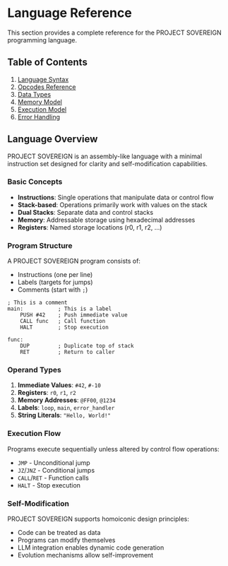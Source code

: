 # Language Reference

This section provides a complete reference for the PROJECT SOVEREIGN programming language.

## Table of Contents

1. [Language Syntax](syntax.md)
2. [Opcodes Reference](opcodes.md)
3. [Data Types](data-types.md)
4. [Memory Model](memory-model.md)
5. [Execution Model](execution-model.md)
6. [Error Handling](error-handling.md)

## Language Overview

PROJECT SOVEREIGN is an assembly-like language with a minimal instruction set designed for clarity and self-modification capabilities.

### Basic Concepts

- **Instructions**: Single operations that manipulate data or control flow
- **Stack-based**: Operations primarily work with values on the stack
- **Dual Stacks**: Separate data and control stacks
- **Memory**: Addressable storage using hexadecimal addresses
- **Registers**: Named storage locations (r0, r1, r2, ...)

### Program Structure

A PROJECT SOVEREIGN program consists of:
- Instructions (one per line)
- Labels (targets for jumps)
- Comments (start with `;`)

```assembly
; This is a comment
main:           ; This is a label
    PUSH #42    ; Push immediate value
    CALL func   ; Call function
    HALT        ; Stop execution
    
func:
    DUP         ; Duplicate top of stack
    RET         ; Return to caller
```

### Operand Types

1. **Immediate Values**: `#42`, `#-10`
2. **Registers**: `r0`, `r1`, `r2`
3. **Memory Addresses**: `@FF00`, `@1234`
4. **Labels**: `loop`, `main`, `error_handler`
5. **String Literals**: `"Hello, World!"`

### Execution Flow

Programs execute sequentially unless altered by control flow operations:
- `JMP` - Unconditional jump
- `JZ`/`JNZ` - Conditional jumps
- `CALL`/`RET` - Function calls
- `HALT` - Stop execution

### Self-Modification

PROJECT SOVEREIGN supports homoiconic design principles:
- Code can be treated as data
- Programs can modify themselves
- LLM integration enables dynamic code generation
- Evolution mechanisms allow self-improvement